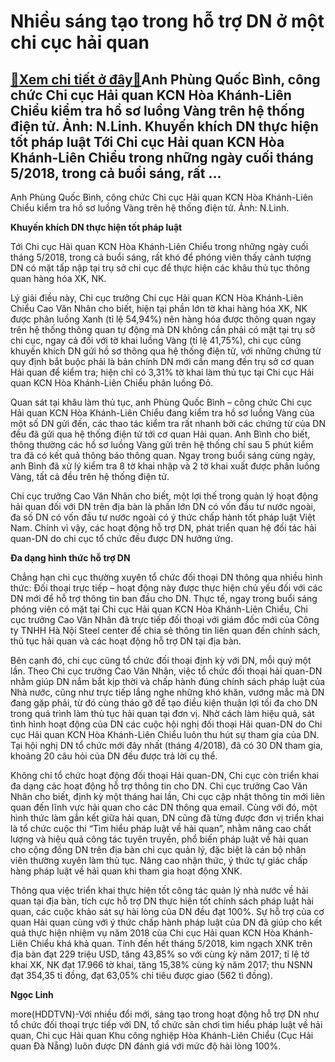 Nhiều sáng tạo trong hỗ trợ DN ở một chi cục hải quan
=====================================================

[:gift:Xem chi tiết ở đây:gift:](https://hddtvn.com/nhieu-sang-tao-trong-ho-tro-dn-o-mot-chi-cuc-hai-quan/)Anh Phùng Quốc Bình, công chức Chi cục Hải quan KCN Hòa Khánh-Liên Chiểu kiểm tra hồ sơ luồng Vàng trên hệ thống điện tử. Ảnh: N.Linh. Khuyến khích DN thực hiện tốt pháp luật Tới Chi cục Hải quan KCN Hòa Khánh-Liên Chiểu trong những ngày cuối tháng 5/2018, trong cả buổi sáng, rất …
------------------------------------------------------------------------------------------------------------------------------------------------------------------------------------------------------------------------------------------------------------------------------------------







 






 Anh Phùng Quốc Bình, công chức Chi cục Hải quan KCN Hòa Khánh-Liên Chiểu kiểm tra hồ sơ luồng Vàng trên hệ thống điện tử. Ảnh: N.Linh. 


**Khuyến khích DN thực hiện tốt pháp luật**


Tới Chi cục Hải quan KCN Hòa Khánh-Liên Chiểu trong những ngày cuối tháng 5/2018, trong cả buổi sáng, rất khó để phóng viên thấy cảnh tượng DN có mặt tấp nập tại trụ sở chi cục để thực hiện các khâu thủ tục thông quan hàng hóa XK, NK. 


Lý giải điều này, Chi cục trưởng Chi cục Hải quan KCN Hòa Khánh-Liên Chiểu Cao Văn Nhân cho biết, hiện tại phần lớn tờ khai hàng hóa XK, NK được phân luồng Xanh (tỉ lệ 54,94%) nên hàng hóa được thông quan ngay trên hệ thống thông quan tự động mà DN không cần phải có mặt tại trụ sở chi cục, ngay cả đối với tờ khai luồng Vàng (tỉ lệ 41,75%), chi cục cũng khuyến khích DN gửi hồ sơ thông qua hệ thống điện tử, với những chứng từ quy định bắt buộc phải là bản chính DN mới cần mang đến trụ sở cơ quan Hải quan để kiểm tra; hiện chỉ có 3,31% tờ khai làm thủ tục tại Chi cục Hải quan KCN Hòa Khánh-Liên Chiểu phân luồng Đỏ. 


Quan sát tại khâu làm thủ tục, anh Phùng Quốc Bình – công chức Chi cục Hải quan KCN Hòa Khánh-Liên Chiểu đang kiểm tra hồ sơ luồng Vàng của một số DN gửi đến, các thao tác kiểm tra rất nhanh bởi các chứng từ của DN đều đã gửi qua hệ thống điện tử tới cơ quan Hải quan. Anh Bình cho biết, thông thường các hồ sơ luồng Vàng gửi trên hệ thống chỉ sau 5 phút kiểm tra đã có kết quả thông báo thông quan. Ngay trong buổi sáng cùng ngày, anh Bình đã xử lý kiểm tra 8 tờ khai nhập và 2 tờ khai xuất được phân luồng Vàng, tất cả đều trên hệ thống điện tử.


Chi cục trưởng Cao Văn Nhân cho biết, một lợi thế trong quản lý hoạt động hải quan đối với DN trên địa bàn là phần lớn DN có vốn đầu tư nước ngoài, đa số DN có vốn đầu tư nước ngoài có ý thức chấp hành tốt pháp luật Việt Nam. Chính vì vậy, các hoạt động hỗ trợ DN, phát triển quan hệ đối tác hải quan-DN do chi cục tổ chức đều được DN hưởng ứng.


**Đa dạng hình thức hỗ trợ DN**


Chẳng hạn chi cục thường xuyên tổ chức đối thoại DN thông qua nhiều hình thức: Đối thoại trực tiếp – hoạt động này được thực hiện chủ yếu đối với các DN mới để hỗ trợ thông tin ban đầu cho DN. Thực tế, ngay trong buổi sáng phóng viên có mặt tại Chi cục Hải quan KCN Hòa Khánh-Liên Chiểu, Chi cục trưởng Cao Văn Nhân đã trực tiếp đối thoại với giám đốc mới của Công ty TNHH Hà Nội Steel center để chia sẻ thông tin liên quan đến chính sách, thủ tục hải quan và các hoạt động hỗ trợ DN tại địa bàn.


Bên cạnh đó, chi cục cũng tổ chức đối thoại định kỳ với DN, mỗi quý một lần. Theo Chi cục trưởng Cao Văn Nhân, việc tổ chức đối thoại hải quan-DN nhằm giúp DN nắm bắt kịp thời và chấp hành đúng chính sách pháp luật của Nhà nước, cũng như trực tiếp lắng nghe những khó khăn, vướng mắc mà DN đang gặp phải, từ đó cùng tháo gỡ để tạo điều kiện thuận lợi tối đa cho DN trong quá trình làm thủ tục hải quan tại đơn vị. Nhờ cách làm hiệu quả, sát tình hình hoạt động của DN các cuộc hội nghị đối thoại Hải quan-DN do Chi cục Hải quan KCN Hòa Khánh-Liên Chiểu luôn thu hút sự tham gia của DN. Tại hội nghị DN tổ chức mới đây nhất (tháng 4/2018), đã có 30 DN tham gia, khoảng 20 câu hỏi của DN đều được trả lời cụ thể. 


Không chỉ tổ chức hoạt động đối thoại Hải quan-DN, Chi cục còn triển khai đa dạng các hoạt động hỗ trợ thông tin cho DN. Chi cục trưởng Cao Văn Nhân cho biết, định kỳ một tháng hai lần, Chi cục cập nhật thông tin mới liên quan đến lĩnh vực hải quan cho các DN thông qua email. Cùng với đó, một hình thức làm gắn kết giữa hải quan, DN cũng đã từng được đơn vị triển khai là tổ chức cuộc thi “Tìm hiểu pháp luật về hải quan”, nhằm nâng cao chất lượng và hiệu quả công tác tuyên truyền, phổ biến pháp luật về hải quan cho cộng đồng DN trên địa bàn chi cục quản lý, đặc biệt là cán bộ nhân viên thường xuyên làm thủ tục. Nâng cao nhận thức, ý thức tự giác chấp hàng pháp luật về hải quan khi tham gia hoạt động XNK.


Thông qua việc triển khai thực hiện tốt công tác quản lý nhà nước về hải quan tại địa bàn, tích cực hỗ trợ DN thực hiện tốt chính sách pháp luật hải quan, các cuộc khảo sát sự hài lòng của DN đều đạt 100%. Sự hỗ trợ của cơ quan Hải quan cùng với ý thức chấp hành pháp luật của DN đã giúp cho kết quả thực hiện nhiệm vụ năm 2018 của Chi cục Hải quan KCN Hòa Khánh-Liên Chiểu khá khả quan. Tính đến hết tháng 5/2018, kim ngạch XNK trên địa bàn đạt 229 triệu USD, tăng 43,85% so với cùng kỳ năm 2017; tỉ lệ tờ khai XK, NK đạt 17.966 tờ khai, tăng 15,38% cùng kỳ năm 2017; thu NSNN đạt 354,35 tỉ đồng, đạt 63,05% chỉ tiêu được giao (562 tỉ đồng). 






**Ngọc Linh**



more(HDDTVN)-Với nhiều đổi mới, sáng tạo trong hoạt động hỗ trợ DN như tổ chức đối thoại trực tiếp với DN, tổ chức sân chơi tìm hiểu pháp luật về hải quan, Chi cục Hải quan Khu công nghiệp Hòa Khánh-Liên Chiểu (Cục Hải quan Đà Nẵng) luôn được DN đánh giá với mức độ hài lòng 100%.

